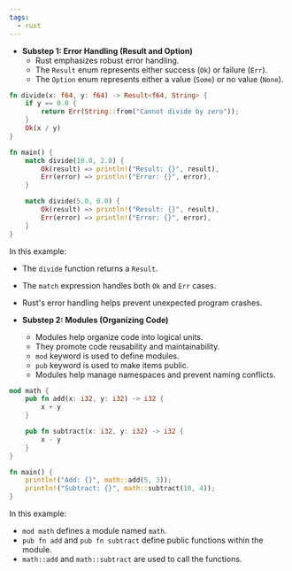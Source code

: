 ```yaml
---
tags:
  - rust
---
```

- **Substep 1: Error Handling (Result and Option)**
    - Rust emphasizes robust error handling.
    - The `Result` enum represents either success (`Ok`) or failure (`Err`).
    - The `Option` enum represents either a value (`Some`) or no value (`None`).

```Rust
fn divide(x: f64, y: f64) -> Result<f64, String> {
    if y == 0.0 {
        return Err(String::from("Cannot divide by zero"));
    }
    Ok(x / y)
}

fn main() {
    match divide(10.0, 2.0) {
        Ok(result) => println!("Result: {}", result),
        Err(error) => println!("Error: {}", error),
    }

    match divide(5.0, 0.0) {
        Ok(result) => println!("Result: {}", result),
        Err(error) => println!("Error: {}", error),
    }
}
```

In this example:

- The `divide` function returns a `Result`.
- The `match` expression handles both `Ok` and `Err` cases.
- Rust's error handling helps prevent unexpected program crashes.

- **Substep 2: Modules (Organizing Code)**
    - Modules help organize code into logical units.
    - They promote code reusability and maintainability.
    - `mod` keyword is used to define modules.
    - `pub` keyword is used to make items public.
    - Modules help manage namespaces and prevent naming conflicts.

```Rust
mod math {
    pub fn add(x: i32, y: i32) -> i32 {
        x + y
    }

    pub fn subtract(x: i32, y: i32) -> i32 {
        x - y
    }
}

fn main() {
    println!("Add: {}", math::add(5, 3));
    println!("Subtract: {}", math::subtract(10, 4));
}
```

In this example:
- `mod math` defines a module named `math`.
- `pub fn add` and `pub fn subtract` define public functions within the module.
- `math::add` and `math::subtract` are used to call the functions.

